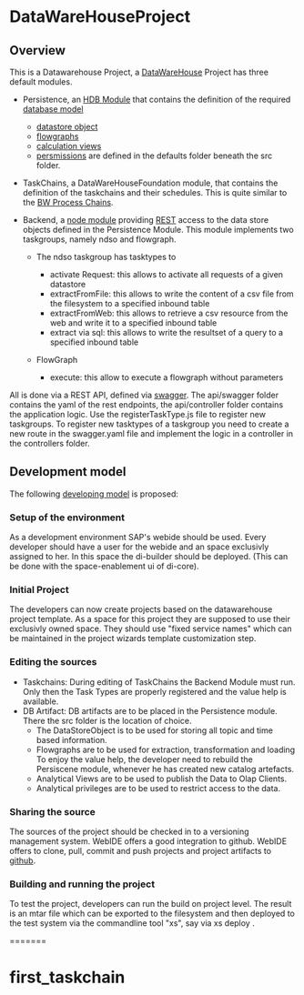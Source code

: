 # DataWareHouseProject
## Overview
This is a Datawarehouse Project,
a [DataWareHouse](https://en.wikipedia.org/wiki/Data_warehouse) Project has three default modules.

- Persistence, an [HDB Module](https://www.youtube.com/watch?v=gNGn1dq4IMM) that contains the definition of the required [database model](https://en.wikipedia.org/wiki/Database_model)
  - [datastore object](https://help.sap.com/doc/DRAFT/5f67aa7f9a8b491cb08ea4bf9d381d90/2.0.0.0/en-US/SAP_HANA_DWF_Native_DataStore_Object.pdf)
  - [flowgraphs](https://help.sap.com/viewer/DRAFT/1e4f857a22aa477081d41d3b6fa48d99/2.0.0.0/en-US/bd68e24d1d744727891d4955640445f1.html)
  -  [calculation views](http://saphanatutorial.com/sap-hana-modeling/)
  - [persmissions](https://github.wdf.sap.corp/xs2/hdideploy.js) are defined in the defaults folder beneath the src folder.

- TaskChains, a DataWareHouseFoundation module, that contains the definition of the taskchains and their schedules. This is quite similar to the [BW Process Chains](https://help.sap.com/saphelp_nw70/helpdata/en/8f/c08b3baaa59649e10000000a11402f/content.htm).

- Backend, a [node module](https://nodejs.org/api/modules.html) providing [REST](https://en.wikipedia.org/wiki/Representational_state_transfer) access to the data store objects defined in the Persistence Module.
  This module implements two taskgroups, namely ndso and flowgraph.
  + The ndso taskgroup has tasktypes to
    - activate Request: this allows to activate all requests of a given datastore
    - extractFromFile:  this allows to write the content of a csv file from the filesystem to a specified inbound table
    - extractFromWeb: this allows to retrieve a csv resource from the web and write it to a specified inbound table
    - extract via sql: this allows to write the resultset of a query to a specified inbound table

  + FlowGraph
    - execute: this allow to execute a flowgraph without parameters

All is done via a REST API, defined via [swagger](http://http://swagger.io/).
The api/swagger folder contains the yaml of the rest endpoints,
the api/controller folder contains the application logic. Use the registerTaskType.js file to register new taskgroups.
To register new tasktypes of a taskgroup you need to create a new route in the swagger.yaml file and implement the logic
in a controller in the controllers folder.

## Development model
The following [developing model](https://en.wikipedia.org/wiki/Software_development_process) is proposed:


### Setup of the environment
As a development environment SAP's webide should be used.
Every developer should have a user for the webide and an space exclusivly assigned to her.
In this space the di-builder should be deployed. (This can be done with the space-enablement ui of di-core).

### Initial Project
The developers can now create projects based on the datawarehouse project template. As a space
for this project they are supposed to use their exclusivly owned space. They should use "fixed service names"
which can be maintained in the project wizards template customization step.


### Editing the sources
- Taskchains: During editing of TaskChains the Backend Module must run.
  Only then the Task Types are properly registered and the value help is available.
- DB Artifact: DB artifacts are to be placed in the Persistence module.
  There the src folder is the location of choice.
  - The DataStoreObject is to be used for storing all topic and time based information.
  - Flowgraphs are to be used for extraction, transformation and loading
   To enjoy the value help, the developer need to rebuild the Persiscene module, whenever he has created
   new catalog artefacts.
  - Analytical Views are to be used to publish the Data to Olap Clients.
  - Analytical privileges are to be used to restrict access to the data.

### Sharing the source
The sources of the project should be checked in to a versioning management system.
WebIDE offers a good integration to
github. WebIDE offers to clone, pull, commit and push projects and project artifacts to [github](https://github.com/).

### Building and running the project
To test the project, developers can run the build on project level. The result is an mtar file which can be
 exported to the filesystem and then deployed to
the test system via the commandline tool "xs", say via xs deploy <mtarName>.

=======
# first_taskchain
